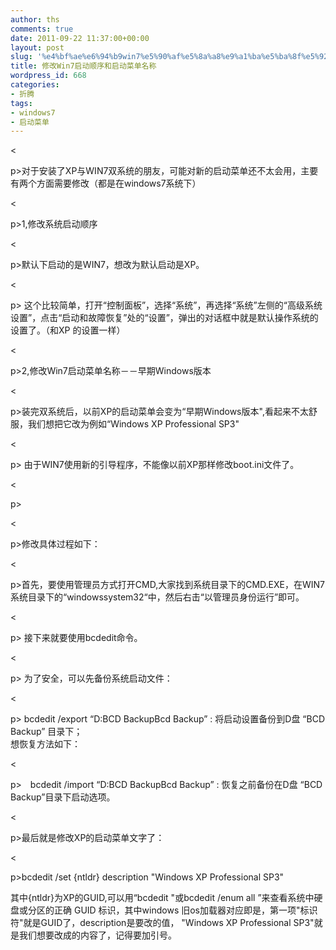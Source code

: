 ```yaml
---
author: ths
comments: true
date: 2011-09-22 11:37:00+00:00
layout: post
slug: '%e4%bf%ae%e6%94%b9win7%e5%90%af%e5%8a%a8%e9%a1%ba%e5%ba%8f%e5%92%8c%e5%90%af%e5%8a%a8%e8%8f%9c%e5%8d%95%e5%90%8d%e7%a7%b0'
title: 修改Win7启动顺序和启动菜单名称
wordpress_id: 668
categories:
- 折腾
tags:
- windows7
- 启动菜单
---
```


<





p>对于安装了XP与WIN7双系统的朋友，可能对新的启动菜单还不太会用，主要有两个方面需要修改（都是在windows7系统下）





<





p>1,修改系统启动顺序





<





p>默认下启动的是WIN7，想改为默认启动是XP。





<





p> 这个比较简单，打开“控制面板”，选择“系统”，再选择“系统”左侧的“高级系统设置”，点击“启动和故障恢复”处的“设置”，弹出的对话框中就是默认操作系统的设置了。（和XP 的设置一样）





<





p>2,修改Win7启动菜单名称－－早期Windows版本





<





p>装完双系统后，以前XP的启动菜单会变为“早期Windows版本",看起来不太舒服，我们想把它改为例如“Windows XP Professional SP3"





<





p> 由于WIN7使用新的引导程序，不能像以前XP那样修改boot.ini文件了。





<





p>





<





p>修改具体过程如下：





<





p>首先，要使用管理员方式打开CMD,大家找到系统目录下的CMD.EXE，在WIN7系统目录下的“windowssystem32“中，然后右击“以管理员身份运行”即可。





<





p> 接下来就要使用bcdedit命令。





<





p> 为了安全，可以先备份系统启动文件：





<





p> bcdedit /export “D:BCD BackupBcd Backup” : 将启动设置备份到D盘 “BCD Backup” 目录下；  
想恢复方法如下：





<





p>　bcdedit /import “D:BCD BackupBcd Backup” : 恢复之前备份在D盘 “BCD Backup”目录下启动选项。





<





p>最后就是修改XP的启动菜单文字了：





<





p>bcdedit /set {ntldr} description "Windows XP Professional SP3"





其中{ntldr}为XP的GUID,可以用“bcdedit "或bcdedit /enum all ”来查看系统中硬盘或分区的正确 GUID 标识，其中windows 旧os加载器对应即是，第一项"标识符"就是GUID了，description是要改的值， "Windows XP Professional SP3"就是我们想要改成的内容了，记得要加引号。



